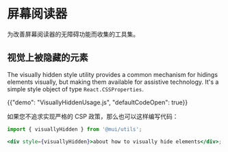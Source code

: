 # 屏幕阅读器

<p class="description">为改善屏幕阅读器的无障碍功能而收集的工具集。</p>

## 视觉上被隐藏的元素

The visually hidden style utility provides a common mechanism for hidings elements visually, but making them available for assistive technology. It's a simple style object of type `React.CSSProperties`.

{{"demo": "VisuallyHiddenUsage.js", "defaultCodeOpen": true}}

如果您不追求实现严格的 CSP 政策，那么也可以这样编写代码：

```jsx
import { visuallyHidden } from '@mui/utils';

<div style={visuallyHidden}>about how to visually hide elements</div>;
```
